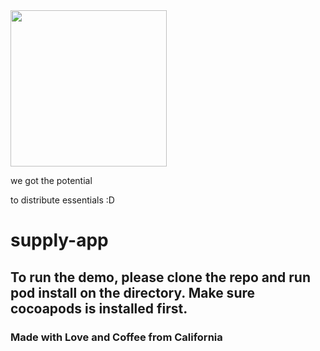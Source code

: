 <img src="https://github.com/mbzhu1/supply-webs/blob/master/src/resources/supply.svg?raw=true" width="250">

we got the potential

to distribute essentials :D
# supply-app


## To run the demo, please clone the repo and run pod install on the directory. Make sure cocoapods is installed first.

### Made with Love and Coffee from California







